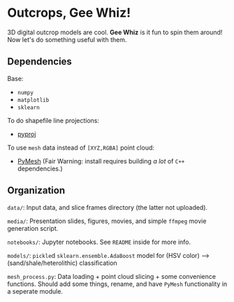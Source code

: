 # Outcrops, Gee Whiz!

3D digital outcrop models are cool. **Gee Whiz** is it fun to spin them around! Now let's do something useful with them.

## Dependencies

Base: 

- `numpy`
- `matplotlib`
- `sklearn`

To do shapefile line projections:

- [pyproj](https://github.com/jswhit/pyproj)

To use `mesh` data instead of `[XYZ,RGBA]` point cloud:

- [PyMesh](https://github.com/qnzhou/PyMesh) (Fair Warning: install requires building *a lot* of `C++` dependencies.)

## Organization

`data/`: Input data, and slice frames directory (the latter not uploaded).

`media/`: Presentation slides, figures, movies, and simple `ffmpeg` movie generation script.

`notebooks/`: Jupyter notebooks. See `README` inside for more info.

`models/`: `pickle`d `sklearn.ensemble.AdaBoost` model for (HSV color) --> (sand/shale/heterolithic) classification

`mesh_process.py`: Data loading + point cloud slicing + some convenience functions. Should add some things, rename, and have `PyMesh` functionality in a seperate module.

